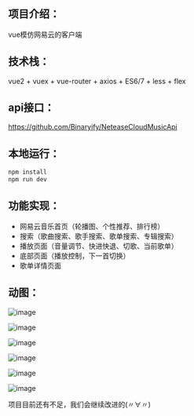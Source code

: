 ## 项目介绍：
vue模仿网易云的客户端

## 技术栈：
vue2 + vuex + vue-router + axios + ES6/7 + less + flex

## api接口：
https://github.com/Binaryify/NeteaseCloudMusicApi

## 本地运行：
``` bash
npm install
npm run dev
```
## 功能实现：
 - 网易云音乐首页（轮播图、个性推荐、排行榜）
 - 搜索（歌曲搜索、歌手搜索、歌单搜索、专辑搜索）
 - 播放页面（音量调节、快进快退、切歌、当前歌单）
 - 底部页面（播放控制，下一首切换）
 - 歌单详情页面

## 动图：
![image](./player/static/gif/playmusic-1.gif)

![image](./player/static/gif/playmusic-2.gif)

![image](./player/static/gif/playmusic-3.gif)

![image](./player/static/gif/playmusic-4.gif)

![image](./player/static/gif/playmusic-5.gif)

![image](./player/static/gif/playmusic-6.gif)

项目目前还有不足，我们会继续改进的(〃∀〃)
